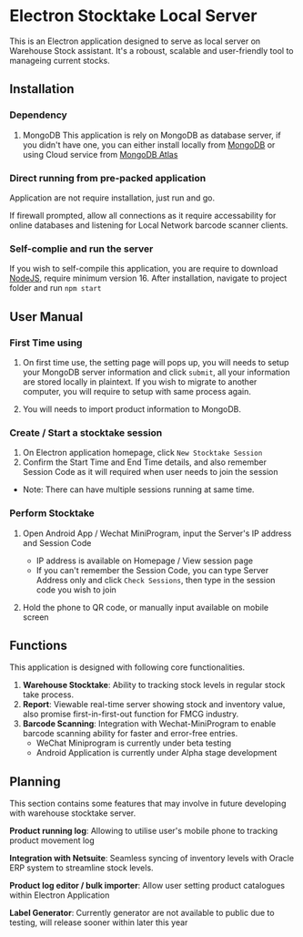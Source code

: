 # Electron Stocktake Local Server

This is an Electron application designed to serve as local server on Warehouse Stock assistant.
It's a roboust, scalable and user-friendly tool to manageing current stocks.

## Installation

### Dependency
1. MongoDB
    This application is rely on MongoDB as database server, if you didn't have one, you can either install locally from [MongoDB](https://mongodb.com) or using Cloud service from [MongoDB Atlas](https://www.mongodb.com/atlas/database)
### Direct running from pre-packed application
Application are not require installation, just run and go. 

If firewall prompted, allow all connections as it require accessability for online databases and listening for Local Network barcode scanner clients.

### Self-complie and run the server

If you wish to self-compile this application, you are require to download [NodeJS](https://nodejs.org), require minimum version 16. After installation, navigate to project folder and run `npm start`

## User Manual
### First Time using
1. On first time use, the setting page will pops up, you will needs to setup your MongoDB server information and click `submit`, all your information are stored locally in plaintext. If you wish to migrate to another computer, you will require to setup with same process again.

2. You will needs to import product information to MongoDB.

### Create / Start a stocktake session
1. On Electron application homepage, click `New Stocktake Session`
2. Confirm the Start Time and End Time details, and also remember Session Code as it will required when user needs to join the session
 - Note: There can have multiple sessions running at same time.

### Perform Stocktake
1. Open Android App / Wechat MiniProgram, input the Server's IP address and Session Code
    - IP address is available on Homepage / View session page
    - If you can't remember the Session Code, you can type Server Address only and click `Check Sessions`, then type in the session code you wish to join

2. Hold the phone to QR code, or manually input available on mobile screen


## Functions

This application is designed with following core functionalities.

1. **Warehouse Stocktake**: Ability to tracking stock levels in regular stock take process.
2. **Report**: Viewable real-time server showing stock and inventory value, also promise first-in-first-out function for FMCG industry.
3. **Barcode Scanning**: Integration with Wechat-MiniProgram to enable barcode scanning ability for faster and error-free entries.
    - WeChat Miniprogram is currently under beta testing
    - Android Application is currently under Alpha stage development

## Planning

This section contains some features that may involve in future developing with warehouse stocktake server.

**Product running log**: Allowing to utilise user's mobile phone to tracking product movement log

**Integration with Netsuite**: Seamless syncing of inventory levels with Oracle ERP system to streamline stock levels.

**Product log editor / bulk importer**: Allow user setting product catalogues within Electron Application

**Label Generator**: Currently generator are not available to public due to testing, will release sooner within later this year